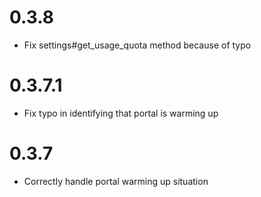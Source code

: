 0.3.8
=====

* Fix settings#get_usage_quota method because of typo

0.3.7.1
=====

* Fix typo in identifying that portal is warming up

0.3.7
=====

* Correctly handle portal warming up situation
